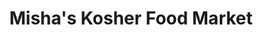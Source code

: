 ---
title: "Misha's Kosher Food Market"
url: /phoenix/mishas-kosher-food-market/
shop: Supermarkt
---